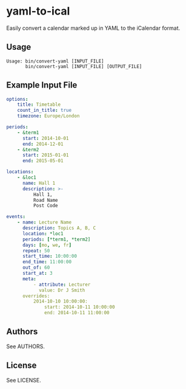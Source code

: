 yaml-to-ical
============

Easily convert a calendar marked up in YAML to the iCalendar format.

Usage
-----
```
Usage: bin/convert-yaml [INPUT_FILE]
       bin/convert-yaml [INPUT_FILE] [OUTPUT_FILE]
```

Example Input File
------------------
```YAML
options:
    title: Timetable
    count_in_title: true
    timezone: Europe/London

periods:
    - &term1
      start: 2014-10-01
      end: 2014-12-01
    - &term2
      start: 2015-01-01
      end: 2015-05-01

locations:
    - &loc1
      name: Hall 1
      description: >-
          Hall 1,
          Road Name
          Post Code

events:
    - name: Lecture Name
      description: Topics A, B, C
      location: *loc1
      periods: [*term1, *term2]
      days: [mo, we, fr]
      repeat: 50
      start_time: 10:00:00
      end_time: 11:00:00
      out_of: 60
      start_at: 3
      meta:
          - attribute: Lecturer
            value: Dr J Smith
      overrides:
          2014-10-10 10:00:00:
              start: 2014-10-11 10:00:00
              end: 2014-10-11 11:00:00
```

Authors
-------
See AUTHORS.

License
-------
See LICENSE.
